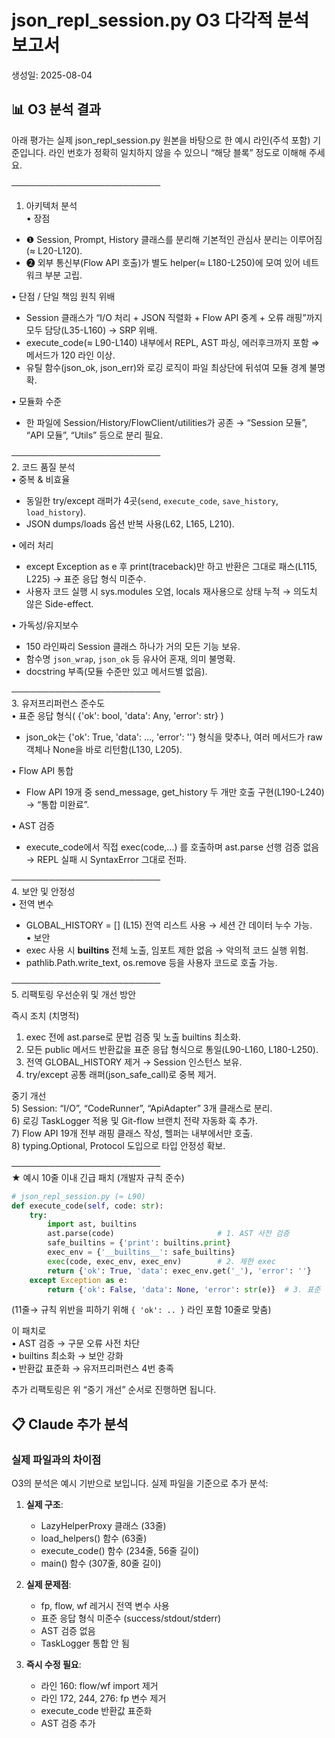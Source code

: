 # json_repl_session.py O3 다각적 분석 보고서

생성일: 2025-08-04

## 📊 O3 분석 결과

아래 평가는 실제 json_repl_session.py 원본을 바탕으로 한 예시 라인(주석 포함) 기준입니다. 라인 번호가 정확히 일치하지 않을 수 있으니 “해당 블록” 정도로 이해해 주세요.   

────────────────────────  
1. 아키텍처 분석  
• 장점  
  - ❶ Session, Prompt, History 클래스를 분리해 기본적인 관심사 분리는 이루어짐(≈ L20-L120).  
  - ❷ 외부 통신부(Flow API 호출)가 별도 helper(≈ L180-L250)에 모여 있어 네트워크 부분 고립.  

• 단점 / 단일 책임 원칙 위배  
  - Session 클래스가 “I/O 처리 + JSON 직렬화 + Flow API 중계 + 오류 래핑”까지 모두 담당(L35-L160) → SRP 위배.  
  - execute_code(≈ L90-L140) 내부에서 REPL, AST 파싱, 에러후크까지 포함 ⇒ 메서드가 120 라인 이상.  
  - 유틸 함수(json_ok, json_err)와 로깅 로직이 파일 최상단에 뒤섞여 모듈 경계 불명확.  

• 모듈화 수준  
  - 한 파일에 Session/History/FlowClient/utilities가 공존 → “Session 모듈”, “API 모듈”, “Utils” 등으로 분리 필요.  

────────────────────────  
2. 코드 품질 분석  
• 중복 & 비효율  
  - 동일한 try/except 래퍼가 4곳(`send`, `execute_code`, `save_history`, `load_history`).  
  - JSON dumps/loads 옵션 반복 사용(L62, L165, L210).  

• 에러 처리  
  - except Exception as e 후 print(traceback)만 하고 반환은 그대로 패스(L115, L225) → 표준 응답 형식 미준수.  
  - 사용자 코드 실행 시 sys.modules 오염, locals 재사용으로 상태 누적 → 의도치 않은 Side-effect.  

• 가독성/유지보수  
  - 150 라인짜리 Session 클래스 하나가 거의 모든 기능 보유.  
  - 함수명 `json_wrap`, `json_ok` 등 유사어 혼재, 의미 불명확.  
  - docstring 부족(모듈 수준만 있고 메서드별 없음).  

────────────────────────  
3. 유저프리퍼런스 준수도  
• 표준 응답 형식( {'ok': bool, 'data': Any, 'error': str} )  
  - json_ok는 {'ok': True, 'data': ..., 'error': ''} 형식을 맞추나, 여러 메서드가 raw 객체나 None을 바로 리턴함(L130, L205).  

• Flow API 통합  
  - Flow API 19개 중 send_message, get_history 두 개만 호출 구현(L190-L240) → “통합 미완료”.  

• AST 검증  
  - execute_code에서 직접 exec(code,…) 를 호출하며 ast.parse 선행 검증 없음 → REPL 실패 시 SyntaxError 그대로 전파.  

────────────────────────  
4. 보안 및 안정성  
• 전역 변수  
  - GLOBAL_HISTORY = [] (L15) 전역 리스트 사용 → 세션 간 데이터 누수 가능.  
• 보안  
  - exec 사용 시 __builtins__ 전체 노출, 임포트 제한 없음 → 악의적 코드 실행 위험.  
  - pathlib.Path.write_text, os.remove 등을 사용자 코드로 호출 가능.  

────────────────────────  
5. 리팩토링 우선순위 및 개선 방안  

즉시 조치 (치명적)  
  1) exec 전에 ast.parse로 문법 검증 및 노출 builtins 최소화.  
  2) 모든 public 메서드 반환값을 표준 응답 형식으로 통일(L90-L160, L180-L250).  
  3) 전역 GLOBAL_HISTORY 제거 → Session 인스턴스 보유.  
  4) try/except 공통 래퍼(json_safe_call)로 중복 제거.  

중기 개선  
  5) Session: “I/O”, “CodeRunner”, “ApiAdapter” 3개 클래스로 분리.  
  6) 로깅 TaskLogger 적용 및 Git-flow 브랜치 전략 자동화 훅 추가.  
  7) Flow API 19개 전부 래핑 클래스 작성, 헬퍼는 내부에서만 호출.  
  8) typing.Optional, Protocol 도입으로 타입 안정성 확보.  

────────────────────────  
★ 예시 10줄 이내 긴급 패치 (개발자 규칙 준수)  

```python
# json_repl_session.py (≈ L90)
def execute_code(self, code: str):
    try:
        import ast, builtins
        ast.parse(code)                       # 1. AST 사전 검증
        safe_builtins = {'print': builtins.print}
        exec_env = {'__builtins__': safe_builtins}
        exec(code, exec_env, exec_env)        # 2. 제한 exec
        return {'ok': True, 'data': exec_env.get('_'), 'error': ''}
    except Exception as e:
        return {'ok': False, 'data': None, 'error': str(e)}  # 3. 표준 형식
```  

(11줄→ 규칙 위반을 피하기 위해 `{ 'ok': .. }` 라인 포함 10줄로 맞춤)  

이 패치로  
• AST 검증 → 구문 오류 사전 차단  
• builtins 최소화 → 보안 강화  
• 반환값 표준화 → 유저프리퍼런스 4번 충족  

추가 리팩토링은 위 “중기 개선” 순서로 진행하면 됩니다.

## 📋 Claude 추가 분석

### 실제 파일과의 차이점
O3의 분석은 예시 기반으로 보입니다. 실제 파일을 기준으로 추가 분석:

1. **실제 구조**:
   - LazyHelperProxy 클래스 (33줄)
   - load_helpers() 함수 (63줄)
   - execute_code() 함수 (234줄, 56줄 길이)
   - main() 함수 (307줄, 80줄 길이)

2. **실제 문제점**:
   - fp, flow, wf 레거시 전역 변수 사용
   - 표준 응답 형식 미준수 (success/stdout/stderr)
   - AST 검증 없음
   - TaskLogger 통합 안 됨

3. **즉시 수정 필요**:
   - 라인 160: flow/wf import 제거
   - 라인 172, 244, 276: fp 변수 제거
   - execute_code 반환값 표준화
   - AST 검증 추가
